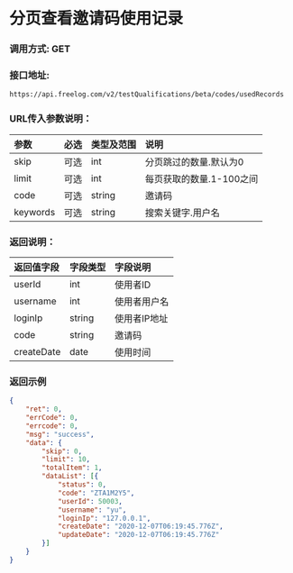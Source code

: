 # 分页查看邀请码使用记录



### 调用方式: GET



### 接口地址:

```
https://api.freelog.com/v2/testQualifications/beta/codes/usedRecords
```



### URL传入参数说明：

| 参数 | 必选 | 类型及范围 | 说明 |
| :--- | :--- | :--- | :--- |
| skip | 可选 | int | 分页跳过的数量.默认为0 |
| limit | 可选 | int | 每页获取的数量.1-100之间 |
| code | 可选 | string | 邀请码 |
| keywords | 可选 | string | 搜索关键字.用户名 |



### 返回说明：

| 返回值字段 | 字段类型 | 字段说明 |
| :--- | :--- | :--- |
| userId | int | 使用者ID |
| username | int | 使用者用户名 |
| loginIp | string | 使用者IP地址 |
| code | string | 邀请码 |
| createDate | date | 使用时间 |



### 返回示例

```json
{
	"ret": 0,
	"errCode": 0,
	"errcode": 0,
	"msg": "success",
	"data": {
		"skip": 0,
		"limit": 10,
		"totalItem": 1,
		"dataList": [{
			"status": 0,
			"code": "ZTA1M2Y5",
			"userId": 50003,
			"username": "yu",
			"loginIp": "127.0.0.1",
			"createDate": "2020-12-07T06:19:45.776Z",
			"updateDate": "2020-12-07T06:19:45.776Z"
		}]
	}
}
```

